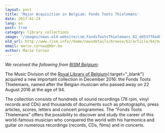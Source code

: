 ```yaml
---
layout: post
title: 'Major Acquisition in Belgium: Fonds Toots Thielemans'
date: 2017-01-24
lang: en
post: true
category: library_collections
image: "/images/news-old-website/csm_FondsTootsThielemans_02_dd537f6adb.jpg"
old_url: http://www.rism.info//home/newsdetails/browse/62/article/64/major-acquisition-in-belgium-fonds-toots-thielemans.html
email: marie.cornaz@kbr.be
author: Marie Cornaz
---
```


_We received the following from [RISM Belgium](/international/working-groups.html):_

The Music Division of the [Royal Library of Belgium](http://www.kbr.be/language_selection){:target="_blank"} acquired a new important collection in December 2016: the Fonds Toots Thielemans, named after the Belgian musician who passed away on 22 August 2016 at the age of 94.

The collection consists of hundreds of sound recordings (78 rpm, vinyl records and CDs) and thousands of documents such as photographs, press articles, scores, letters and concert programmes. The “Fonds Toots Thielemans” offers the possibility to discover and study the career of this world-famous musician who conquered the world with his harmonica and guitar on numerous recordings (records, CDs, films) and in concerts.

